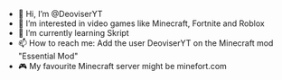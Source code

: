- 👋 Hi, I’m @DeoviserYT
- 👀 I’m interested in video games like Minecraft, Fortnite and Roblox
- 🌱 I’m currently learning Skript
- 📫 How to reach me: Add the user DeoviserYT on the Minecraft mod "Essential Mod"
- 🎮 My favourite Minecraft server might be minefort.com
